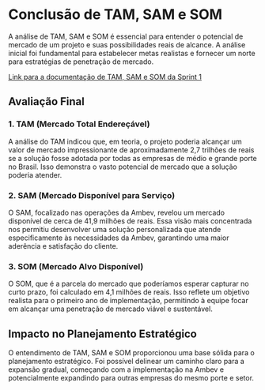 # Conclusão de TAM, SAM e SOM

A análise de TAM, SAM e SOM é essencial para entender o potencial de mercado de um projeto e suas possibilidades reais de alcance. A análise inicial foi fundamental para estabelecer metas realistas e fornecer um norte para estratégias de penetração de mercado.

[Link para a documentação de TAM, SAM e SOM da Sprint 1](https://2023m8t2-inteli.github.io/grupo2/sprint1/Entendimento%20do%20negócio/TAM,%20SAM%20e%20SOM/)

## Avaliação Final

### 1. TAM (Mercado Total Endereçável)
A análise do TAM indicou que, em teoria, o projeto poderia alcançar um valor de mercado impressionante de aproximadamente 2,7 trilhões de reais se a solução fosse adotada por todas as empresas de médio e grande porte no Brasil. Isso demonstra o vasto potencial de mercado que a solução poderia atender.

### 2. SAM (Mercado Disponível para Serviço)
O SAM, focalizado nas operações da Ambev, revelou um mercado disponível de cerca de 41,9 milhões de reais. Essa visão mais concentrada nos permitiu desenvolver uma solução personalizada que atende especificamente às necessidades da Ambev, garantindo uma maior aderência e satisfação do cliente.

### 3. SOM (Mercado Alvo Disponível)
O SOM, que é a parcela do mercado que poderíamos esperar capturar no curto prazo, foi calculado em 4,1 milhões de reais. Isso reflete um objetivo realista para o primeiro ano de implementação, permitindo à equipe focar em alcançar uma penetração de mercado viável e sustentável.

## Impacto no Planejamento Estratégico

O entendimento de TAM, SAM e SOM proporcionou uma base sólida para o planejamento estratégico. Foi possível delinear um caminho claro para a expansão gradual, começando com a implementação na Ambev e potencialmente expandindo para outras empresas do mesmo porte e setor.
